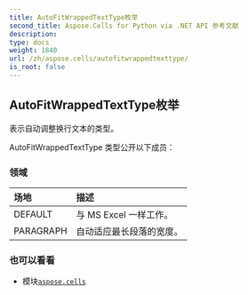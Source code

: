 ```yaml
---
title: AutoFitWrappedTextType枚举
second_title: Aspose.Cells for Python via .NET API 参考文献
description:
type: docs
weight: 1840
url: /zh/aspose.cells/autofitwrappedtexttype/
is_root: false
---
```

## AutoFitWrappedTextType枚举
表示自动调整换行文本的类型。



AutoFitWrappedTextType 类型公开以下成员：

### 领域
|场地|描述|
| :- | :- |
| DEFAULT |与 MS Excel 一样工作。|
| PARAGRAPH |自动适应最长段落的宽度。|



### 也可以看看
* 模块[`aspose.cells`](..)
